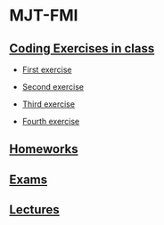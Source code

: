 # MJT-FMI

## [Coding Exercises in class](https://github.com/Echolz/MJT-FMI/tree/master/2.Exercises "All exercises")

* [First exercise](https://github.com/Echolz/MJT-FMI/tree/master/2.Exercises/1.First/src)

* [Second exercise](https://github.com/Echolz/MJT-FMI/tree/master/2.Exercises/2.Second/src/bg/fmi/mjt/lab/coffee_machine "Coffee machine")

* [Third exercise](https://github.com/Echolz/MJT-FMI/tree/master/2.Exercises/3.Third/src/bg/sofia/uni/fmi/jira "JIRA")

* [Fourth exercise](https://github.com/Echolz/MJT-FMI/tree/master/2.Exercises/4.Fourth/src/bg/sofia/uni/fmi/mjt/carstore "Carstore")

## [Homeworks](https://github.com/Echolz/MJT-FMI/tree/master/3.Homeworks "All homeworks")

## [Exams](https://github.com/Echolz/MJT-FMI/tree/master/4.Exams "All exams")

## [Lectures](https://github.com/Echolz/MJT-FMI/tree/master/1.Lectures "All lectures")